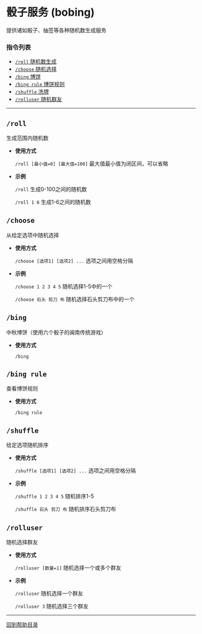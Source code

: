 # 骰子服务 (bobing)

提供诸如骰子、抽签等各种随机数生成服务

###  指令列表

- [`/roll` 随机数生成](#rand) 
- [`/choose` 随机选择](#choose) 
- [`/bing` 博饼](#bing) 
- [`/bing rule` 博饼规则](#bing_rule)
- [`/shuffle` 洗牌](#shuffle)
- [`/rolluser` 随机群友](#rolluser)

--- 

##  `/roll`

生成范围内随机数

- **使用方式**

    `/roll [最小值=0] [最大值=100]` 最大值最小值为闭区间，可以省略

- **示例**

    `/roll` 生成0-100之间的随机数

    `/roll 1 6` 生成1-6之间的随机数


## `/choose`

从给定选项中随机选择

- **使用方式**

    `/choose [选项1] [选项2] ...` 选项之间用空格分隔

- **示例**

    `/choose 1 2 3 4 5` 随机选择1-5中的一个

    `/choose 石头 剪刀 布` 随机选择石头剪刀布中的一个


## `/bing`

中秋博饼（使用六个骰子的闽南传统游戏）

- **使用方式**

    `/bing`


## `/bing rule`

查看博饼规则

- **使用方式**

    `/bing rule`


## `/shuffle`

给定选项随机排序

- **使用方式**

    `/shuffle [选项1] [选项2] ...` 选项之间用空格分隔

- **示例**

    `/shuffle 1 2 3 4 5` 随机排序1-5

    `/shuffle 石头 剪刀 布` 随机排序石头剪刀布


## `/rolluser`

随机选择群友

- **使用方式**

    `/rolluser [数量=1]` 随机选择一个或多个群友

- **示例**

    `/rolluser` 随机选择一个群友

    `/rolluser 3` 随机选择三个群友



--- 

[回到帮助目录](./main.md)